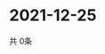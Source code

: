 # 2021-12-25
  共 0条

  <!-- BEGIN -->
  <!-- 最后更新时间Sat Dec 25 2021 15:03:35 GMT+0000 (Coordinated Universal Time) -->
  
  <!-- END -->
  
  